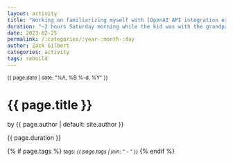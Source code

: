 ```yaml
---
layout: activity
title: "Working on familiarizing myself with [OpenAI API integration examples](https://dev.to/kanehooper/creating-an-intelligent-knowledge-base-qa-app-with-gpt-3-and-ruby-15ke)."
duration: "~2 hours Saturday morning while the kid was with the grandparents"
date: 2023-02-25
permalink: /:categories/:year-:month-:day
author: Zack Gilbert
categories: activity
tags: rebuild
---
```


<small>{{ page.date | date: "%A, %B %-d, %Y" }}</small>
<h1>{{ page.title }}</h1>

<p class="view">by {{ page.author | default: site.author }}</p>

<p>{{ page.duration }}</p>

{% if page.tags %}
  <small>tags: <em>{{ page.tags | join: "</em> - <em>" }}</em></small>
{% endif %}
